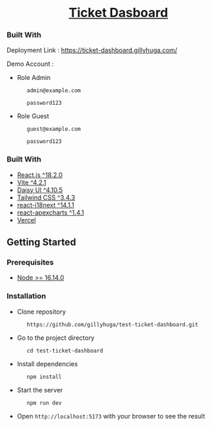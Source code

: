 <br />
<p align="center">
  <h1 align="center">
  <a href="https://quizzopia.gillyhuga.com/">
    Ticket Dasboard
  </a>
  </h1>

<p>

### Built With
Deployment Link : https://ticket-dashboard.gillyhuga.com/

Demo Account : 
- Role Admin
  ```
     admin@example.com
  ```
  ```
     password123
  ```
- Role Guest
  ```
     guest@example.com
  ```
  ```
     password123
  ```


### Built With
- [React.js ^18.2.0](https://react.dev/)
- [Vite ^4.2.1](https://vitejs.dev/)
- [Daisy UI ^4.10.5](https://daisyui.com/)
- [Tailwind CSS ^3.4.3](https://tailwindcss.com/)
- [react-i18next ^14.1.1](https://react.i18next.com/)
- [react-apexcharts ^1.4.1](https://www.npmjs.com/package/react-apexcharts/)
- [Vercel](https://vercel.com/)
  
## Getting Started

### Prerequisites
- [Node >= 16.14.0](https://nodejs.org/en/)

### Installation
- Clone repository
  ```
     https://github.com/gillyhuga/test-ticket-dashboard.git
  ```
- Go to the project directory
  ```
     cd test-ticket-dashboard
  ```

- Install dependencies

  ```
     npm install
  ```

- Start the server
  ```
     npm run dev
  ```
- Open `http://localhost:5173` with your browser to see the result